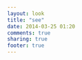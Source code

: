 ```yaml
---
layout: look
title: "see"
date: 2014-03-25 01:20
comments: true
sharing: true
footer: true
---
```


